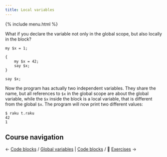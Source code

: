 ```yaml
---
title: Local variables
---
```


{% include menu.html %}

What if you declare the variable not only in the global scope, but also locally in the block? 

    my $x = 1;

    {
        my $x = 42;
        say $x;
    }

    say $x;

Now the program has actually two independent variables. They share the name, but all references to `$x` in the global scope are about the global variable, while the `$x` inside the block is a local variable, that is different from the global `$x`. The program will now print two different values:

    $ raku t.raku
    42
    1

## Course navigation

← [Code blocks](/raku-course/code-blocks) / [Global variables](/raku-course/code-blocks/lexical-scope) | [Code blocks](/raku-course/code-blocks) / 💪 [Exercises](/raku-course/code-blocks/exercises) →
